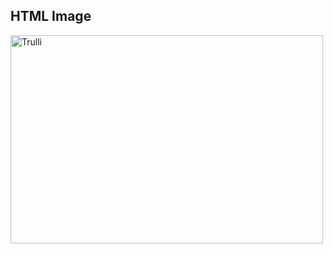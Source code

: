 
<!DOCTYPE html>
<html>
<body>

<h2>HTML Image</h2>
<img src="https://upload.wikimedia.org/wikipedia/en/thumb/4/4c/Flag_of_Sweden.svg/1200px-Flag_of_Sweden.svg.png" alt="Trulli" width="500" height="333">

</body>
</html>
